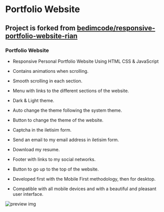 # Portfolio Website

## Project is forked from [bedimcode/responsive-portfolio-website-rian](https://github.com/bedimcode/responsive-portfolio-website-rian)

### Portfolio Website

- Responsive Personal Portfolio Website Using HTML CSS & JavaScript
- Contains animations when scrolling.
- Smooth scrolling in each section.
- Menu with links to the different sections of the website.
- Dark & Light theme.
- Auto change the theme following the system theme.
- Button to change the theme of the website.
- Captcha in the iletisim form.
- Send an email to my email address in iletisim form.
- Download my resume.
- Footer with links to my social networks.
- Button to go up to the top of the website.

- Developed first with the Mobile First methodology, then for desktop.
- Compatible with all mobile devices and with a beautiful and pleasant user interface.

![preview img](/review-website.png)
